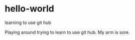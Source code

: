 # hello-world
learning to use git hub

Playing around trying to learn to use git hub.
My arm is sore.

